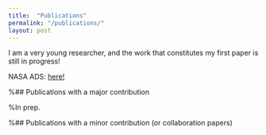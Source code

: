 ```yaml
---
title:  "Publications"
permalink: "/publications/"
layout: post
---
```


I am a very young researcher, and the work that constitutes my first paper is still in progress!

NASA ADS: [here!](https://ui.adsabs.harvard.edu/search/fq=%7B!type%3Daqp%20v%3D%24fq_database%7D&fq_database=(database%3Aastronomy%20OR%20database%3Aphysics)&q=%20%20author%3A%22Anthore%2C%20A%22%20year%3A2024-%20%20collection%3A%22astronomy%22&sort=date%20desc%2C%20bibcode%20desc&p_=0)

%## Publications with a major contribution

%In prep.

%## Publications with a minor contribution (or collaboration papers) 

